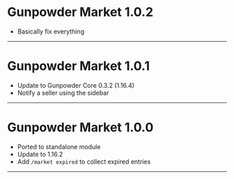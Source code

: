 # Gunpowder Market 1.0.2

- Basically fix everything

---

# Gunpowder Market 1.0.1

- Update to Gunpowder Core 0.3.2 (1.16.4)
- Notify a seller using the sidebar

---
# Gunpowder Market 1.0.0

- Ported to standalone module
- Update to 1.16.2
- Add `/market expired` to collect expired entries

---